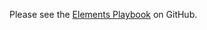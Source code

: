 Please see the [Elements Playbook](https://github.com/springernature/frontend-elements-docs) on GitHub.